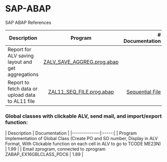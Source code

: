# SAP-ABAP
SAP ABAP References

| Description         | Program | # Documentation |
|--------------|:-----:|-----------:|
| Report for ALV saving layout and get aggregations |  [ZALV_SAVE_AGGREG.prog.abap](ZALV_SAVE_AGGREG.prog.abap) |         |
| Report to fetch data or upload data to AL11 file      |  [ZAL11_SEQ_FILE.prog.abap](ZAL11_SEQ_FILE.prog.abap) |          <a href="https://docs.google.com/document/d/1bDihckXjqJrlV8vsSmCMUVuIky9yQzQf/edit?usp=sharing&ouid=100070121492544152201&rtpof=true&sd=true">Sequential File</a> |

<h3>Global classes with clickable ALV, send mail, and import/export function:</h3>
| Description         | Documentation |
|--------------|:-----:|
| Program Implementation of Global Class (Create PO and SO number, Display in ALV Format, With Clickable function on each cell in ALV to go to TCODE ME23N) |  1.99 |
| Email zprogram, connected to zprogram ZABAP_EX16GBLCLASS_PDC6      |  1.89 |

